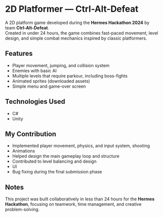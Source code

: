 # 2D Platformer — Ctrl-Alt-Defeat

A 2D platform game developed during the **Hermes Hackathon 2024** by team **Ctrl-Alt-Defeat**.  
Created in under 24 hours, the game combines fast-paced movement, level design, and simple combat mechanics inspired by classic platformers.

## Features
- Player movement, jumping, and collision system
- Enemies with basic AI
- Multiple levels that require parkour, including boss-fights
- Animated sprites (downloaded assets)
- Simple menu and game-over screen

## Technologies Used
- C#
- Unity

## My Contribution
- Implemented player movement, physics, and input system, shooting
- Animations 
- Helped design the main gameplay loop and structure
- Contributed to level balancing and design
- UI
- Bug fixing during the final submission phase  


## Notes
This project was built collaboratively in less than 24 hours for the **Hermes Hackathon**, focusing on teamwork, time management, and creative problem-solving.
